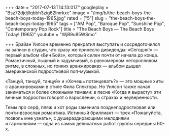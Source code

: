 +++
date = "2017-07-13T14:13:01Z"
googleplay = "Bsz72djdjllqbbh3zig62lmrkxe"
image = "/img/b/the-beach-boys-the-beach-boys-today-1965.jpg"
rated = ["5"]
slug = "the-beach-boys-the-beach-boys-today-1965"
tags = ["AM Pop", "Baroque Pop", "Sunshine Pop", "Contemporary Pop Rock"]
title = "The Beach Boys — The Beach Boys Today! (1965)"
youtube = "WjB9u85WSmo"

+++
Брайан Уилсон временно прекратил выступать и&nbsp;сосредоточился на&nbsp;записи в&nbsp;студии, что сразу&nbsp;же принесло дивиденды: &laquo;Сегодня!&raquo;&nbsp;&mdash; первый альбом &laquo;Бич Бойз&raquo;, который силен почти от&nbsp;начала до&nbsp;конца. Романтичный, пышный и&nbsp;задумчивый, в&nbsp;равномерном неторопливом ритме, в&nbsp;сложных, но&nbsp;тонких аранжировках&nbsp;&mdash; альбом дышал американской подростковой поп-музыкой.

&laquo;Танцуй, танцуй, танцуй&raquo; и&nbsp;&laquo;Хочешь потанцевать?&raquo;&nbsp;&mdash; это мощные хиты с&nbsp;аранжировками в&nbsp;стиле Фила Спектора. Но&nbsp;Уилсон также начал заниматься и&nbsp;более сложными темами: в&nbsp;песне &laquo;Когда я&nbsp;вырасту&raquo; эти вечные подростки говорят о&nbsp;взрослении, о&nbsp;страхах и&nbsp;неуверенности.

Темы про серф, пляж и&nbsp;хот роды заменила позднеподростковая или почти-взрослая романтика. Истинный бриллиант&nbsp;&mdash; трек &laquo;Пожалуйста, позволь мне узнать&raquo;, с&nbsp;душераздирающими мелодиями и&nbsp;гармониями&nbsp;&mdash; одна из&nbsp;самых деликатных работ группы середины 60-х.